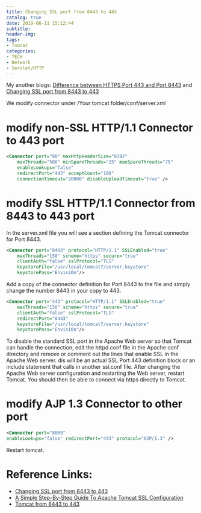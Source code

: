 ```yaml
---
title: Changing SSL port from 8443 to 443
catalog: true
date: 2019-06-11 15:12:44
subtitle:
header-img:
tags:
- Tomcat
categories:
- TECH
- Network
- Servlet/HTTP
---
```


<!-- My another blogs: [Difference between HTTPS Port 443 and Port 8443](../../../../2019/06/11/Difference-between-HTTPS-Port-443-and-Port-8443/) and [Changing SSL port from 8443 to 443](../../../../2019/06/11/Changing-SSL-port-from-8443-to-443/) -->
My another blogs: [Difference between HTTPS Port 443 and Port 8443](../Difference-between-HTTPS-Port-443-and-Port-8443.html) and [Changing SSL port from 8443 to 443](../Changing-SSL-port-from-8443-to-443.html)

We modify connector under /Your tomcat folder/conf/server.xml

# modify non-SSL HTTP/1.1 Connector to 443 port

```xml
<Connector port="80" maxHttpHeaderSize="8192" 
    maxThreads="500" minSpareThreads="25" maxSpareThreads="75" 
    enableLookups="false"
    redirectPort="443" acceptCount="100" 
    connectionTimeout="20000" disableUploadTimeout="true" />
```

# modify SSL HTTP/1.1 Connector from 8443 to 443 port
In the server.xml file you will see a section defining the Tomcat connector for Port 8443. 

```xml
<Connector port="8443" protocol="HTTP/1.1" SSLEnabled="true"
    maxThreads="150" scheme="https" secure="true"
    clientAuth="false" sslProtocol="TLS"
    keystoreFile="/usr/local/tomcat7/server.keystore"
    keystorePass="Envisi0n"/>
```

Add a copy of the connector definition for Port 8443 to the file and simply change the number 8443 in your copy to 443. 
```xml
<Connector port="443" protocol="HTTP/1.1" SSLEnabled="true"
    maxThreads="150" scheme="https" secure="true"
    clientAuth="false" sslProtocol="TLS"
    redirectPort="8443"
    keystoreFile="/usr/local/tomcat7/server.keystore"
    keystorePass="Envisi0n"/>
```
To disable the standard SSL port in the Apache Web server so that Tomcat can handle the connection, edit the httpd.conf file in the Apache conf directory and remove or comment out the lines that enable SSL in the Apache Web server. dis will be an actual SSL Port 443 definition block or an include statement that calls in another ssl.conf file. After changing the Apache Web server configuration and restarting the Web server, restart Tomcat. You should then be able to connect via https directly to Tomcat.



# modify AJP 1.3 Connector to other port

```xml
<Connector port="8009" 
enableLookups="false" redirectPort="443" protocol="AJP/1.3" />
```

Restart tomcat.


# Reference Links:

* [Changing SSL port from 8443 to 443](https://www.jamf.com/jamf-nation/discussions/7210/changing-ssl-port-from-8443-to-443)
* [A Simple Step-By-Step Guide To Apache Tomcat SSL Configuration](https://www.mulesoft.com/tcat/tomcat-ssl)
* [Tomcat from 8443 to 443](https://stackoverflow.com/questions/25743718/tomcat-from-8443-to-443)